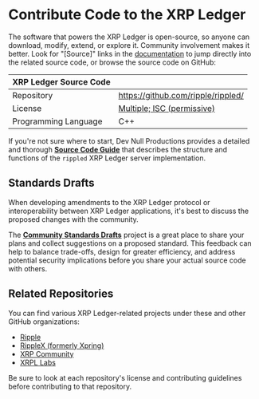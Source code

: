 # Contribute Code to the XRP Ledger

The software that powers the XRP Ledger is open-source, so anyone can download, modify, extend, or explore it. Community involvement makes it better. Look for "[Source]" links in the [documentation](docs.html) to jump directly into the related source code, or browse the source code on GitHub:

| XRP Ledger Source Code |                                                     |
|:-----------------------|:----------------------------------------------------|
| Repository             | <https://github.com/ripple/rippled/>                |
| License                | [Multiple; ISC (permissive)](https://github.com/ripple/rippled/blob/develop/LICENSE) |
| Programming Language   | C++                                                 |

If you're not sure where to start, Dev Null Productions provides a detailed and thorough [**Source Code Guide**](https://xrpintel.com/source) that describes the structure and functions of the `rippled` XRP Ledger server implementation.

## Standards Drafts

When developing amendments to the XRP Ledger protocol or interoperability between XRP Ledger applications, it's best to discuss the proposed changes with the community.

The [**Community Standards Drafts**](https://github.com/xrp-community/standards-drafts/) project is a great place to share your plans and collect suggestions on a proposed standard. This feedback can help to balance trade-offs, design for greater efficiency, and address potential security implications before you share your actual source code with others.


## Related Repositories

You can find various XRP Ledger-related projects under these and other GitHub organizations:

- [Ripple](https://github.com/ripple/)
- [RippleX (formerly Xpring)](https://github.com/xpring-eng/)
- [XRP Community](https://github.com/xrp-community/)
- [XRPL Labs](https://github.com/XRPL-Labs/)

Be sure to look at each repository's license and contributing guidelines before contributing to that repository.
